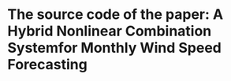 # The source code of the paper: A Hybrid Nonlinear Combination Systemfor Monthly Wind Speed Forecasting
